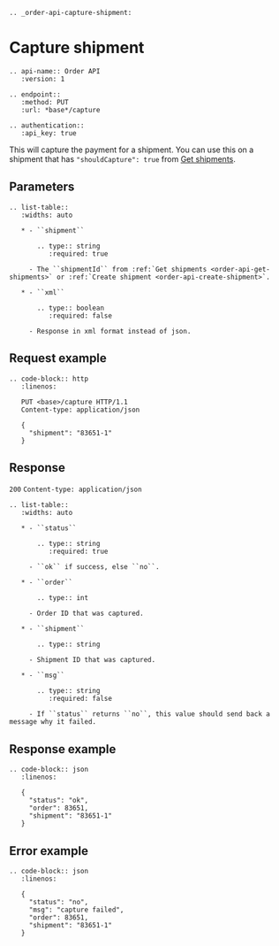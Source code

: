 ```eval_rst
.. _order-api-capture-shipment:
```

# Capture shipment

```eval_rst
.. api-name:: Order API
   :version: 1

.. endpoint::
   :method: PUT
   :url: *base*/capture

.. authentication::
   :api_key: true
```

This will capture the payment for a shipment. You can use this on a shipment that has `"shouldCapture": true` from [Get shipments](order-api-get-shipments).

## Parameters

```eval_rst
.. list-table::
   :widths: auto

   * - ``shipment``

       .. type:: string
          :required: true

     - The ``shipmentId`` from :ref:`Get shipments <order-api-get-shipments>` or :ref:`Create shipment <order-api-create-shipment>`.

   * - ``xml``

       .. type:: boolean
          :required: false

     - Response in xml format instead of json.
```

## Request example

```eval_rst
.. code-block:: http
   :linenos:

   PUT <base>/capture HTTP/1.1
   Content-type: application/json

   {
     "shipment": "83651-1"
   }
```

## Response

`200` `Content-type: application/json`

```eval_rst
.. list-table::
   :widths: auto

   * - ``status``

       .. type:: string
          :required: true

     - ``ok`` if success, else ``no``.

   * - ``order``

       .. type:: int

     - Order ID that was captured.

   * - ``shipment``

       .. type:: string

     - Shipment ID that was captured.

   * - ``msg``

       .. type:: string
          :required: false

     - If ``status`` returns ``no``, this value should send back a message why it failed.
```

## Response example

```eval_rst
.. code-block:: json
   :linenos:

   {
     "status": "ok",
     "order": 83651,
     "shipment": "83651-1"
   }
```

## Error example

```eval_rst
.. code-block:: json
   :linenos:

   {
     "status": "no",
     "msg": "capture failed",
     "order": 83651,
     "shipment": "83651-1"
   }
```
